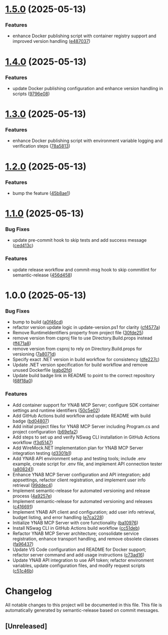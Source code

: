 # [1.5.0](https://github.com/ChuckBryan/ynabmcpserver/compare/v1.4.0...v1.5.0) (2025-05-13)


### Features

* enhance Docker publishing script with container registry support and improved version handling ([e487037](https://github.com/ChuckBryan/ynabmcpserver/commit/e487037a0a08e2732da810ef209dbb317bb481b2))

# [1.4.0](https://github.com/ChuckBryan/ynabmcpserver/compare/v1.3.0...v1.4.0) (2025-05-13)


### Features

* update Docker publishing configuration and enhance version handling in scripts ([9796e08](https://github.com/ChuckBryan/ynabmcpserver/commit/9796e08cb44b53761f2248d2b2bec8396f9a34ee))

# [1.3.0](https://github.com/ChuckBryan/ynabmcpserver/compare/v1.2.0...v1.3.0) (2025-05-13)


### Features

* enhance Docker publishing script with environment variable logging and verification steps ([78a5813](https://github.com/ChuckBryan/ynabmcpserver/commit/78a581356178b2d2b8c187748d78f8a07116dd64))

# [1.2.0](https://github.com/ChuckBryan/ynabmcpserver/compare/v1.1.0...v1.2.0) (2025-05-13)


### Features

* bump the feature ([45b8ae1](https://github.com/ChuckBryan/ynabmcpserver/commit/45b8ae1fc6bd744da234b4ba4ffc323bb0d043a4))

# [1.1.0](https://github.com/ChuckBryan/ynabmcpserver/compare/v1.0.0...v1.1.0) (2025-05-13)


### Bug Fixes

* update pre-commit hook to skip tests and add success message ([ced413c](https://github.com/ChuckBryan/ynabmcpserver/commit/ced413c2da23e17503cd312626aa51b42f83a4ba))


### Features

* update release workflow and commit-msg hook to skip commitlint for semantic-release ([456d458](https://github.com/ChuckBryan/ynabmcpserver/commit/456d4587cb795010265a14a888f3bdce1e430b41))

# 1.0.0 (2025-05-13)


### Bug Fixes

* bump to build ([a0f46cd](https://github.com/ChuckBryan/ynabmcpserver/commit/a0f46cd6b025bf48dadf729d9549460b3704bed0))
* refactor version update logic in update-version.ps1 for clarity ([cf4577a](https://github.com/ChuckBryan/ynabmcpserver/commit/cf4577aeea0f99f9fecd3391a9e67be237a1050e))
* Remove RuntimeIdentifiers property from project file ([30fde25](https://github.com/ChuckBryan/ynabmcpserver/commit/30fde250c15d8549a2a19e07153c18be27eff54c))
* remove version from csproj file to use Directory.Build.props instead ([ff471a8](https://github.com/ChuckBryan/ynabmcpserver/commit/ff471a88fc235cf559e06400436cf5f300ffb418))
* remove version from csproj to rely on Directory.Build.props for versioning ([7a8071d](https://github.com/ChuckBryan/ynabmcpserver/commit/7a8071d5bca13997ef4ff70a394d23d42a9f2d04))
* Specify exact .NET version in build workflow for consistency ([dfe227c](https://github.com/ChuckBryan/ynabmcpserver/commit/dfe227c5a2d691fd5f1d59083fda668f88775d7e))
* Update .NET version specification for build workflow and remove unused Dockerfile ([eabd2fd](https://github.com/ChuckBryan/ynabmcpserver/commit/eabd2fd13632ab47e8926d3894f2f078116d47f1))
* Update build badge link in README to point to the correct repository ([68f18a0](https://github.com/ChuckBryan/ynabmcpserver/commit/68f18a059bd4627bce71ad8d1e0f8353f5ec563a))


### Features

* Add container support for YNAB MCP Server; configure SDK container settings and runtime identifiers ([50c5e02](https://github.com/ChuckBryan/ynabmcpserver/commit/50c5e0280e5d840e9842729659186535131310d4))
* Add GitHub Actions build workflow and update README with build badge ([bd04807](https://github.com/ChuckBryan/ynabmcpserver/commit/bd04807a35d562046f4c06d687221103d93b95bc))
* Add initial project files for YNAB MCP Server including Program.cs and project configuration ([b69efa2](https://github.com/ChuckBryan/ynabmcpserver/commit/b69efa2c2b61cb12e5f73ef50878cea6138fe02e))
* Add steps to set up and verify NSwag CLI installation in GitHub Actions workflow ([f3d5147](https://github.com/ChuckBryan/ynabmcpserver/commit/f3d5147eee0ff7ac3c1d8063e2bef84177da3f8a))
* Add WireMock.NET implementation plan for YNAB MCP Server integration testing ([d3301b1](https://github.com/ChuckBryan/ynabmcpserver/commit/d3301b1ed2edf97f218850352ce36a6b2a50ff45))
* Add YNAB API environment setup and testing tools; include .env example, create script for .env file, and implement API connection tester ([a808241](https://github.com/ChuckBryan/ynabmcpserver/commit/a80824138cc35e30e510c69819944237bd1975f7))
* Enhance YNAB MCP Server configuration and API integration; add appsettings, refactor client registration, and implement user info retrieval ([99ddec4](https://github.com/ChuckBryan/ynabmcpserver/commit/99ddec4d340d3f2109f81af5f468c58686ed0a2e))
* Implement semantic-release for automated versioning and release process ([4a9257e](https://github.com/ChuckBryan/ynabmcpserver/commit/4a9257eed4da334ab0722f22dcba50cd060ee17e))
* Implement semantic-release for automated versioning and releases ([c416691](https://github.com/ChuckBryan/ynabmcpserver/commit/c41669177ce9b070c9928e5b1677c4c0bdae5d37))
* Implement YNAB API client and configuration; add user info retrieval, budget listing, and error handling ([e7ca228](https://github.com/ChuckBryan/ynabmcpserver/commit/e7ca2285ad23b97fcb18dda49cf494b355cbb944))
* Initialize YNAB MCP Server with core functionality ([ba10976](https://github.com/ChuckBryan/ynabmcpserver/commit/ba109760ad821dbb1e9be7878349abe8ac7e2ce7))
* Install NSwag CLI in GitHub Actions build workflow ([cc51deb](https://github.com/ChuckBryan/ynabmcpserver/commit/cc51deba70ed2b9833a08a177fed0de18040d840))
* Refactor YNAB MCP Server architecture; consolidate service registration, enhance transport handling, and remove obsolete classes ([fa96437](https://github.com/ChuckBryan/ynabmcpserver/commit/fa96437bfc8dbc2344b0791721b554d6eaa75015))
* Update VS Code configuration and README for Docker support; refactor server command and add usage instructions ([c73ad16](https://github.com/ChuckBryan/ynabmcpserver/commit/c73ad167a156e7cc7fc56fc3bebb596cfebcd683))
* Update YNAB API integration to use API token; refactor environment variables, update configuration files, and modify request scripts ([c51c46b](https://github.com/ChuckBryan/ynabmcpserver/commit/c51c46bff79e735680ea4bbae918028c6728c29b))

# Changelog

All notable changes to this project will be documented in this file. This file is automatically generated by semantic-release based on commit messages.

## [Unreleased]
